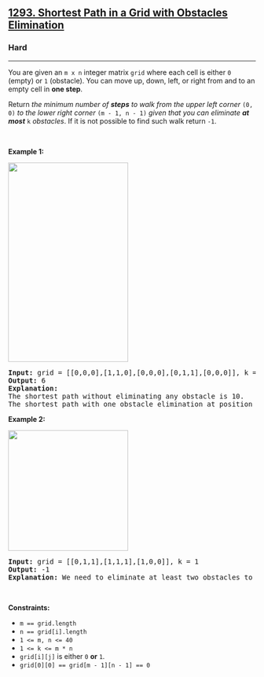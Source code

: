 <h2><a href="https://leetcode.com/problems/shortest-path-in-a-grid-with-obstacles-elimination/">1293. Shortest Path in a Grid with Obstacles Elimination</a></h2><h3>Hard</h3><hr><div style="user-select: auto;"><p style="user-select: auto;">You are given an <code style="user-select: auto;">m x n</code> integer matrix <code style="user-select: auto;">grid</code> where each cell is either <code style="user-select: auto;">0</code> (empty) or <code style="user-select: auto;">1</code> (obstacle). You can move up, down, left, or right from and to an empty cell in <strong style="user-select: auto;">one step</strong>.</p>

<p style="user-select: auto;">Return <em style="user-select: auto;">the minimum number of <strong style="user-select: auto;">steps</strong> to walk from the upper left corner </em><code style="user-select: auto;">(0, 0)</code><em style="user-select: auto;"> to the lower right corner </em><code style="user-select: auto;">(m - 1, n - 1)</code><em style="user-select: auto;"> given that you can eliminate <strong style="user-select: auto;">at most</strong> </em><code style="user-select: auto;">k</code><em style="user-select: auto;"> obstacles</em>. If it is not possible to find such walk return <code style="user-select: auto;">-1</code>.</p>

<p style="user-select: auto;">&nbsp;</p>
<p style="user-select: auto;"><strong class="example" style="user-select: auto;">Example 1:</strong></p>
<img alt="" src="https://assets.leetcode.com/uploads/2021/09/30/short1-grid.jpg" style="width: 244px; height: 405px; user-select: auto;">
<pre style="user-select: auto;"><strong style="user-select: auto;">Input:</strong> grid = [[0,0,0],[1,1,0],[0,0,0],[0,1,1],[0,0,0]], k = 1
<strong style="user-select: auto;">Output:</strong> 6
<strong style="user-select: auto;">Explanation:</strong> 
The shortest path without eliminating any obstacle is 10.
The shortest path with one obstacle elimination at position (3,2) is 6. Such path is (0,0) -&gt; (0,1) -&gt; (0,2) -&gt; (1,2) -&gt; (2,2) -&gt; <strong style="user-select: auto;">(3,2)</strong> -&gt; (4,2).
</pre>

<p style="user-select: auto;"><strong class="example" style="user-select: auto;">Example 2:</strong></p>
<img alt="" src="https://assets.leetcode.com/uploads/2021/09/30/short2-grid.jpg" style="width: 244px; height: 245px; user-select: auto;">
<pre style="user-select: auto;"><strong style="user-select: auto;">Input:</strong> grid = [[0,1,1],[1,1,1],[1,0,0]], k = 1
<strong style="user-select: auto;">Output:</strong> -1
<strong style="user-select: auto;">Explanation:</strong> We need to eliminate at least two obstacles to find such a walk.
</pre>

<p style="user-select: auto;">&nbsp;</p>
<p style="user-select: auto;"><strong style="user-select: auto;">Constraints:</strong></p>

<ul style="user-select: auto;">
	<li style="user-select: auto;"><code style="user-select: auto;">m == grid.length</code></li>
	<li style="user-select: auto;"><code style="user-select: auto;">n == grid[i].length</code></li>
	<li style="user-select: auto;"><code style="user-select: auto;">1 &lt;= m, n &lt;= 40</code></li>
	<li style="user-select: auto;"><code style="user-select: auto;">1 &lt;= k &lt;= m * n</code></li>
	<li style="user-select: auto;"><code style="user-select: auto;">grid[i][j]</code> is either <code style="user-select: auto;">0</code> <strong style="user-select: auto;">or</strong> <code style="user-select: auto;">1</code>.</li>
	<li style="user-select: auto;"><code style="user-select: auto;">grid[0][0] == grid[m - 1][n - 1] == 0</code></li>
</ul>
</div>